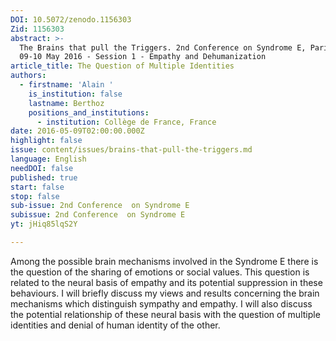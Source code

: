 ```yaml
---
DOI: 10.5072/zenodo.1156303
Zid: 1156303
abstract: >-
  The Brains that pull the Triggers. 2nd Conference on Syndrome E, Paris IAS,
  09-10 May 2016 - Session 1 - Empathy and Dehumanization
article_title: The Question of Multiple Identities
authors:
  - firstname: 'Alain '
    is_institution: false
    lastname: Berthoz
    positions_and_institutions:
      - institution: Collège de France, France
date: 2016-05-09T02:00:00.000Z
highlight: false
issue: content/issues/brains-that-pull-the-triggers.md
language: English
needDOI: false
published: true
start: false
stop: false
sub-issue: 2nd Conference  on Syndrome E
subissue: 2nd Conference  on Syndrome E
yt: jHiq85lqS2Y

---
```


Among the possible brain mechanisms involved in the Syndrome E there is the question of the sharing of emotions or social values. This question is related to the neural basis of empathy and its potential suppression in these behaviours. I will briefly discuss my views and results concerning the brain mechanisms which distinguish sympathy and empathy. I will also discuss the potential relationship of these neural basis with the question of multiple identities and denial of human identity of the other.

<Youtube yt="jHiq85lqS2Y" caption="The Question of Multiple Identities"></Youtube>